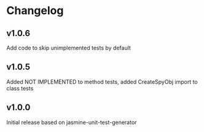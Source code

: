 # Changelog

## v1.0.6
Add code to skip unimplemented tests by default

## v1.0.5

Added NOT IMPLEMENTED to method tests, added CreateSpyObj import to class tests

## v1.0.0

Initial release based on jasmine-unit-test-generator

